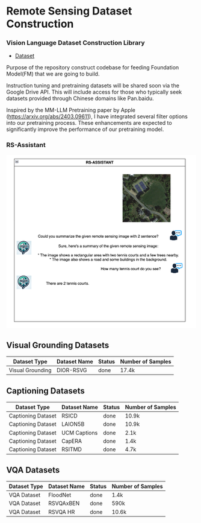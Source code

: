 # Remote Sensing Dataset Construction

### Vision Language Dataset Construction Library

- [Dataset](https://huggingface.co/datasets/eneskaranfil/remote-sensing-instruction-tuning-dataset/tree/main)

Purpose of the repository construct codebase for feeding Foundation Model(FM) that we are going to build.

Instruction tuning and pretraining datasets will be shared soon via the Google Drive API. This will include access for those who typically seek datasets provided through Chinese domains like Pan.baidu.

Inspired by the MM-LLM Pretraining paper by Apple (https://arxiv.org/abs/2403.09611), I have integrated several filter options into our pretraining process. These enhancements are expected to significantly improve the performance of our pretraining model.

### RS-Assistant 
![Captioning Example](figures/initial_result.png)

## Visual Grounding Datasets

| Dataset Type       | Dataset Name    | Status | Number of Samples |
|--------------------|-----------------|--------|-------------------|
| Visual Grounding   | DIOR-RSVG       | done   | 17.4k             |

## Captioning Datasets

| Dataset Type       | Dataset Name    | Status | Number of Samples |
|--------------------|-----------------|--------|-------------------|
| Captioning Dataset | RSICD           | done   | 10.9k             |
| Captioning Dataset | LAION5B         | done   | 10.9k             |
| Captioning Dataset | UCM Captions    | done   | 2.1k              |
| Captioning Dataset | CapERA          | done   | 1.4k              |
| Captioning Dataset | RSITMD          | done   | 4.7k              |

## VQA Datasets

| Dataset Type       | Dataset Name    | Status | Number of Samples |
|--------------------|-----------------|--------|-------------------|
| VQA Dataset        | FloodNet        | done   | 1.4k              |
| VQA Dataset        | RSVQAxBEN       | done   | 590k              |
| VQA Dataset        | RSVQA HR        | done   | 10.6k             |
